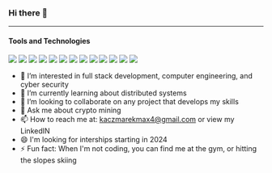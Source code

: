 ### Hi there 👋
---

#### Tools and Technologies

<p>
<img src="https://img.shields.io/badge/Visual_Studio_Code-0078D4?style=flat&logo=visual%20studio%20code&logoColor=white"/>
    <img src="https://img.shields.io/badge/-Github-181717?style=flat&logo=GitHub&logoColor=white"/>
    <img src="https://img.shields.io/badge/-Git-F44D27?style=flat&logo=Git&logoColor=white"/>
    <img src="https://img.shields.io/badge/VIM-%2311AB00.svg?&style=flat&logo=vim&logoColor=white">
    <img src="https://img.shields.io/badge/Python-3776AB?style=flat&logo=python&logoColor=white"/>
    <img src="https://img.shields.io/badge/-LeetCode-FFA116?style=flat&logo=LeetCode&logoColor=black"/>
    <img src="https://img.shields.io/badge/Kali-557C94?style=flat&logo=kali-linux&logoColor=white"/>
    <img src="https://img.shields.io/badge/monero-FF6600?style=flat&logo=monero&logoColor=white"/>
    <img src="https://img.shields.io/badge/Binance-FCD535?style=flat&logo=binance&logoColor=white"/>
    <img src="https://img.shields.io/badge/powershell-5391FE?style=flat&logo=powershell&logoColor=white"/>
    <img src="https://img.shields.io/badge/Tor_Browser-7D4698?style=flat&logo=Tor-Browser&logoColor=white"/>
    <img src="https://img.shields.io/badge/Java-ED8B00?style=flat&logo=java&logoColor=white"/>
    <img src="https://img.shields.io/badge/C-00599C?style=flat&logo=c&logoColor=white"/>
  </p> 


- 🔭 I’m interested in full stack development, computer engineering, and cyber security
- 🌱 I’m currently learning about distributed systems
- 👯 I’m looking to collaborate on any project that develops my skills    
- 💬 Ask me about crypto mining
- 📫 How to reach me at: kaczmarekmax4@gmail.com or view my LinkedIN
- 😄 I'm looking for interships starting in 2024
- ⚡ Fun fact: When I'm not coding, you can find me at the gym, or hitting the slopes skiing
